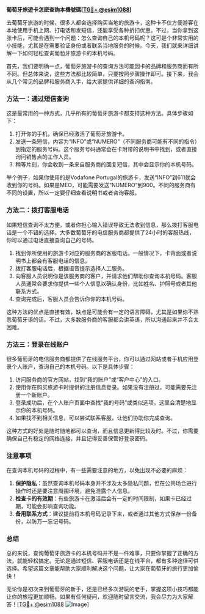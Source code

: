 **葡萄牙旅遊卡怎麽查詢本機號碼[[TG💪+ @esim1088](https://t.me/s/esim1088)]**

去葡萄牙旅游的时候，很多人都会选择购买当地的旅游卡，这种卡不仅方便游客在本地使用手机上网、打电话和发短信，还能享受各种折扣优惠。不过，当你拿到这张卡后，可能会遇到一个问题：怎么查询自己的本机号码呢？这可是个非常实用的小技能，尤其是在需要验证身份或者联系当地服务的时候。今天，我们就来详细讲解一下如何轻松查询葡萄牙旅游卡的本机号码。

首先，我们要明确一点，葡萄牙旅游卡的查询方法可能因卡的品牌和服务商而有所不同。但总体来说，这些方法都比较简单，只要按照步骤操作即可。接下来，我会从几个常见的品牌和服务商入手，给大家提供详细的查询指南。

### 方法一：通过短信查询

这是最常用的一种方式，几乎所有的葡萄牙旅游卡都支持这种方法。具体步骤如下：

1. 打开你的手机，确保已经激活了葡萄牙旅游卡。
2. 发送一条短信，内容为“INFO”或“NUMERO”（不同服务商可能有不同的指令）到指定的服务号码。这个服务号码通常会在卡附带的说明书中找到，或者直接询问销售点的工作人员。
3. 稍等片刻，你会收到一条来自服务商的回复短信，其中会显示你的本机号码。

举个例子，如果你使用的是Vodafone Portugal的旅游卡，发送“INFO”到611就会收到你的号码。如果是MEO，可能需要发送“NUMERO”到900。不同的服务商有不同的设置，所以一定要仔细查看说明书或者咨询客服。

### 方法二：拨打客服电话

如果短信查询不太方便，或者你担心输入错误导致无法收到信息，那么拨打客服电话是一个不错的选择。大多数葡萄牙的电信服务商都提供了24小时的客服热线，你可以通过电话直接查询自己的号码。

1. 找到你所使用的旅游卡对应的服务商的客服电话。一般情况下，卡背面或者说明书上都会有客服电话的信息。
2. 拨打客服电话后，根据语音提示选择人工服务。
3. 向客服人员说明你是该服务商的客户，并请求他们帮助你查询本机号码。客服人员通常会要求你提供一些个人信息以确认身份，比如姓名、护照号或者其他联系方式。
4. 查询完成后，客服人员会告诉你你的本机号码。

这种方法的优点是直接有效，缺点是可能会有一定的语言障碍，尤其是如果你不熟悉葡萄牙语的话。不过，大多数服务商的客服都会讲英语，所以沟通起来并不会太困难。

### 方法三：登录在线账户

很多葡萄牙的电信服务商都提供了在线服务平台，你可以通过网站或者手机应用登录个人账户，查询自己的本机号码。以下是具体步骤：

1. 访问服务商的官方网站，找到“我的账户”或“客户中心”的入口。
2. 使用你在购买旅游卡时提供的注册信息登录。如果没有注册过，可能需要先注册一个新账户。
3. 登录成功后，在个人账户页面中查找“我的号码”或类似选项。这里会清楚地显示你的本机号码。
4. 如果找不到相关信息，可以尝试联系客服，让他们协助你完成查询。

这种方式的好处是随时随地都可以查询，而且信息更新得比较及时。不过，你需要确保自己有稳定的网络连接，并且记得妥善保管好登录密码。

### 注意事项

在查询本机号码的过程中，有一些需要注意的地方，以免出现不必要的麻烦：

1. **保护隐私**：虽然查询本机号码本身并不涉及太多隐私问题，但在公共场合进行操作时还是要注意周围环境，避免泄露个人信息。
2. **检查卡的有效期**：有些旅游卡在激活后会有一定的时间限制，如果卡已经过期，可能会影响查询功能。
3. **备用联系方式**：建议提前将本机号码记录下来，或者通过其他方式保存一份备份，以防万一忘记号码。

### 总结

总的来说，查询葡萄牙旅游卡的本机号码并不是一件难事，只要你掌握了正确的方法，就能轻松搞定。无论是通过短信、客服电话还是在线平台，都有多种途径可供选择。希望这篇文章能帮助大家顺利解决这个问题，让大家在葡萄牙的旅行更加愉快！

无论你是初次来到葡萄牙的新手，还是已经多次游玩的老手，掌握这项小技巧都能让你的旅程更加顺畅。如果有任何疑问，欢迎随时留言交流，我会尽力为大家解答！[[TG💪+ @esim1088](https://t.me/s/esim1088) ![Image](https://i.postimg.cc/4NQfJmqS/Snipaste-2025-05-13-00-14-12.png)]